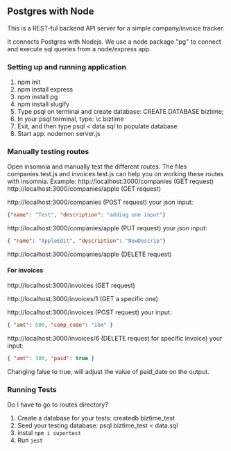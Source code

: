## Postgres with Node
This is a REST-ful backend API server for a simple 
company/invoice tracker.

It connects Postgres with Nodejs. We use a node package "pg" to connect and execute sql queries from a node/express app. 

### Setting up and running application
1. npm init
2. npm install express
3. npm install pg
4. npm install slugify
5. Type psql on terminal and create database: CREATE DATABASE biztime;
6. In your psql terminal, type: \c biztime
7. Exit, and then type psql < data.sql to populate database
8. Start app: nodemon server.js


### Manually testing routes
Open insomnia and manually test the different routes. The files companies.test.js and invoices.test.js can help you on working these routes with insomnia.
Example: 
http://localhost:3000/companies (GET request)
http://localhost:3000/companies/apple (GET request)

http://localhost:3000/companies (POST request)
your json input:
```json
{"name": "Test", "description": "adding one input"}
```

http://localhost:3000/companies/apple (PUT request)
your json input:
```json
{ "name": "AppleEdit", "description": "NewDescrip"}
```

http://localhost:3000/companies/apple (DELETE request)


#### For invoices 

http://localhost:3000/invoices (GET request)

http://localhost:3000/invoices/1 (GET a specific one)

http://localhost:3000/invoices (POST request)
your input:

```json
{ "amt": 500, "comp_code": "ibm" }
```

http://localhost:3000/invoices/6 (DELETE request for specific invoice)
your input:

```json
{ "amt": 300, "paid": true }
```
Changing false to true, will adjust the value of paid_date on the output.



### Running Tests
Do I have to go to routes directory?
1. Create a database for your tests: createdb biztime_test
2. Seed your testing database: psql biztime_test < data.sql
3. instal `npm i supertest`
4. Run `jest`